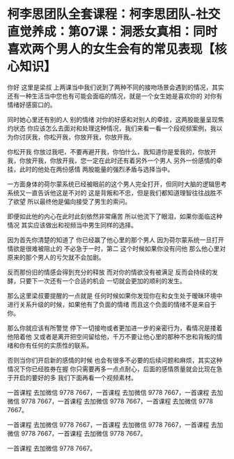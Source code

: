 # 柯李思团队全套课程：柯李思团队-社交直觉养成：第07课：洞悉女真相：同时喜欢两个男人的女生会有的常见表现【核心知识】

你好 这里是梁叔 上两课当中我们说到了两种不同的接吻场景会遇到的情况，其实还有一种生活当中您也有可能会面临的情况，就是一个女生她是喜欢你的 对你有情绪好感窗口的。

同时她心里还有别的人 别的情绪 对你的好感和对别人的牵挂，这两股能量呈现焦灼状态 你应该怎么去面对和处理这种情况，我们来看一看一个段视频案例，我以为你讨厌我，你松开我，你放开我，你放开我。

你松开我 你放过我吧，不要再避开我，你怕什么，我知道你是爱我的，你放开我，你放开我，你放开我，您一定在此时还有着另外一个男人 另外一份感情的牵挂，此时的他处在两份感情 两股能量的强烈矛盾与选择当中。

一方面身体的荷尔蒙系统已经被眼前的这个男人完全打开，但同时大脑的逻辑思考系统又一直告诉他这是不对的 这是背叛和不忠，但是我们都知道理智往往战胜不了欲望 所以最终他是偏向接受了男生的索问。

即便如此他的内心在此时此刻依然非常痛苦 所以他流下了眼泪，如果你面临这种情况 其实应该做出和视频当中男生同样的选择。

因为首先你清楚的知道了 你已经赢了他心里的那个男人 因为荷尔蒙系统一旦打开情欲是很难被阻止的 不必急于一时，第二 这个时候如果你没有问他 那么他心里对原来的那个男人的亏欠就不会加剧。

反而那份旧的情感会得到充分的释放 而对你的情欲没有被满足 反而会持续的发酵，只要下一次还有一个合适的机会 一切就会更加的顺利的发生。

那么这里梁叔要提醒的一点就是 任何时候如果你发现你在和女生处于暧昧环境中进行关系升级的时候，如果他有了负面的情绪 而且这个负面的情绪不是来自于你。

那么你就应该有所警觉 停下一切接吻或者更加进一步的亲密行为，看情况是搂着他陪着他 又或者是离开把空间留给他，千万不要让他心里的那种不忠和背叛的情绪和你有任何的实质性的联系。

否则当你们开启新的感情的时候 也会有很多不必要的后续问题和麻烦，其实这种情况下你已经胜券在握 你只需要再多一点点耐心，后面的感情质量就会比现在急于开启的要好的多 我们下面再看一个视频素材。

一首课程 去加微信 9778 7667，一首课程 去加微信 9778 7667，一首课程 去加微信 9778 7667，一首课程 去加微信 9778 7667，一首课程 去加微信 9778 7667。

一首课程 去加微信 9778 7667，一首课程 去加微信 9778 7667，一首课程 去加微信 9778 7667，一首课程 去加微信 9778 7667。

一首课程 去加微信 9778 7667。